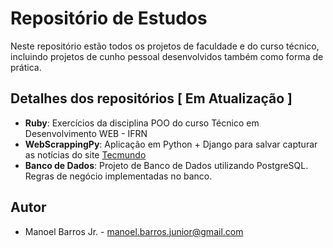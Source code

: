 # Repositório de Estudos

Neste repositório estão todos os projetos de faculdade e do curso técnico, incluindo projetos de cunho pessoal desenvolvidos também como forma de prática.

## Detalhes dos repositórios [ Em Atualização ]

* **Ruby**: Exercícios da disciplina POO do curso Técnico em Desenvolvimento WEB - IFRN
* **WebScrappingPy**: Aplicação em Python + Django para salvar capturar as notícias do site [Tecmundo](https://www.tecmundo.com.br)
* **Banco de Dados**: Projeto de Banco de Dados utilizando PostgreSQL. Regras de negócio implementadas no banco.

## Autor

* Manoel Barros Jr. - manoel.barros.junior@gmail.com

